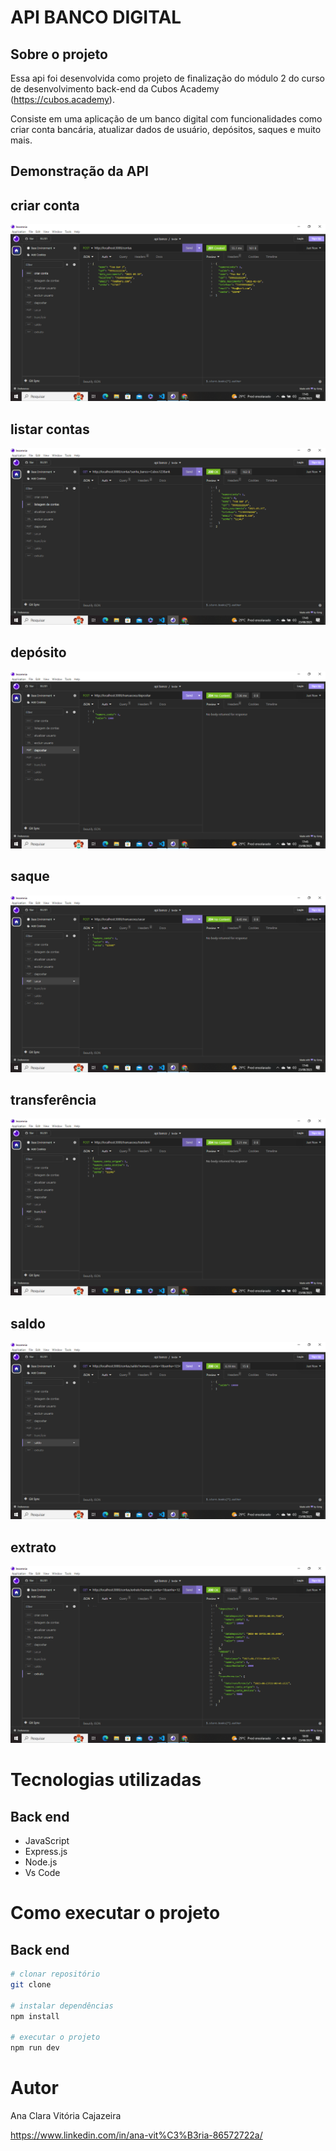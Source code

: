 # API BANCO DIGITAL

## Sobre o projeto


Essa api foi desenvolvida como projeto de finalização do módulo 2 do curso de desenvolvimento back-end da Cubos Academy (https://cubos.academy).

Consiste em uma aplicação de um banco digital com funcionalidades como criar conta bancária, atualizar dados de usuário, depósitos, saques e muito mais.

## Demonstração da API

## criar conta

![](./Captura%20de%20Tela%20(11).png)


## listar contas

![](./Captura%20de%20Tela%20(12).png)

## depósito

![](./Captura%20de%20Tela%20(13).png)

## saque

![](./Captura%20de%20Tela%20(14).png)

## transferência

![](./Captura%20de%20Tela%20(15).png)

## saldo

![](./Captura%20de%20Tela%20(16).png)

## extrato

![](./Captura%20de%20Tela%20(17).png)

#  Tecnologias utilizadas

## Back end
- JavaScript
- Express.js
- Node.js
- Vs Code

# Como executar o projeto

## Back end

```bash
# clonar repositório
git clone 

# instalar dependências
npm install 

# executar o projeto
npm run dev 
```

# Autor

Ana Clara Vitória Cajazeira

https://www.linkedin.com/in/ana-vit%C3%B3ria-86572722a/
